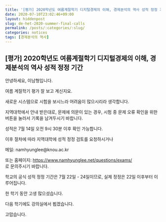 ```yaml
---
title: '[평가] 2020학년도 여름계절학기 디지털경제의 이해, 경제분석의 역사 성적 정정 기간'
date: 2020-07-10T23:02:46+09:00
layout: hiddenpost
slug: de-het-2020-summer-final-calls
permalink: /posts/:categories/:slug/
categories: notices
tags: [경제분석의 역사]
---
```

## [평가] 2020학년도 여름계절학기 디지털경제의 이해, 경제분석의 역사 성적 정정 기간

<!-- wp:paragraph -->
<p>안녕하세요, 이남형입니다.</p>
<!-- /wp:paragraph -->

<!-- wp:paragraph -->
<p>여름 계절학기 평가 잘 보고 계신지요.</p>
<!-- /wp:paragraph -->

<!-- wp:paragraph -->
<p>새로운 시스템으로 시험을 보시느라 어려움이 많으시리라 생각합니다.</p>
<!-- /wp:paragraph -->

<!-- wp:paragraph -->
<p>지역대학에서 안내 받은대로, 문제에 의문이 있는 경우, 시험 중 문제 오류 확인을 위한 버튼을 눌러서 기록을 남겨두시기 바랍니다.</p>
<!-- /wp:paragraph -->

<!-- wp:paragraph -->
<p>성적은 7월 14일 오전 9시 30분 이후 확인 가능합니다.</p>
<!-- /wp:paragraph -->

<!-- wp:paragraph -->
<p>이후 절차에 따라 지역대학에 성적 정정 검토를 요청하시거나</p>
<!-- /wp:paragraph -->

<!-- wp:paragraph -->
<p>메일: namhyunglee@knou.ac.kr </p>
<!-- /wp:paragraph -->

<!-- wp:paragraph -->
<p>또는 홈페이지:&nbsp;<a rel="noreferrer noopener" href="https://www.namhyunglee.net/questions/exams/" target="_blank">https://www.namhyunglee.net/questions/exams/</a><br>로 문의주시기 바랍니다.</p>
<!-- /wp:paragraph -->

<!-- wp:paragraph -->
<p>학교의 공식 성적 정정 기간은 7월 22일 - 24일이므로, 실제 정정은 22일 이후부터 이루어집니다. </p>
<!-- /wp:paragraph -->

<!-- wp:paragraph -->
<p>한 학기 동안 고생 많으셨습니다.</p>
<!-- /wp:paragraph -->

<!-- wp:paragraph -->
<p>다음 학기에도 강의실에서 뵙겠습니다.</p>
<!-- /wp:paragraph -->

<!-- wp:paragraph -->
<p>고맙습니다.</p>
<!-- /wp:paragraph -->
